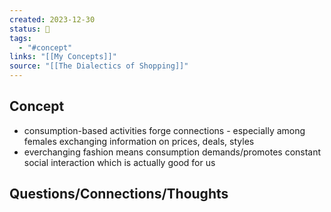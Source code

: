 ```yaml
---
created: 2023-12-30
status: 🔴
tags:
  - "#concept"
links: "[[My Concepts]]"
source: "[[The Dialectics of Shopping]]"
---
```

## Concept
- consumption-based activities forge connections - especially among females exchanging information on prices, deals, styles
- everchanging fashion means consumption demands/promotes constant social interaction which is actually good for us
## Questions/Connections/Thoughts